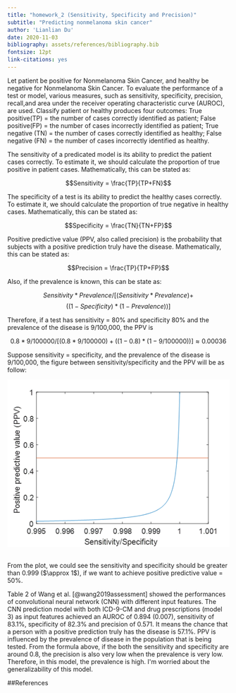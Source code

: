 ```yaml
---
title: "homework_2 (Sensitivity, Specificity and Precision)"
subtitle: "Predicting nonmelanoma skin cancer"
author: 'Lianlian Du'
date: 2020-11-03
bibliography: assets/references/bibliography.bib
fontsize: 12pt
link-citations: yes
---
```


Let patient be positive for Nonmelanoma Skin Cancer, and healthy be negative for Nonmelanoma Skin Cancer. To evaluate the performance of a test or model, various measures, such as sensitivity,  specificity, precision, recall,and area under the receiver operating characteristic curve (AUROC), are used. Classify patient or healthy produces four outcomes: 
True positive(TP) = the number of cases correctly identified as patient;
False positive(FP) = the number of cases incorrectly identified as patient;
True negative (TN) = the number of cases correctly identified as healthy;
False negative (FN) = the number of cases incorrectly identified as healthy.

The sensitivity of a predicated model is its ability to predict the patient cases correctly. To estimate it, we should calculate the proportion of true positive in patient cases. Mathematically, this can be stated as: 

$$Sensitivity = \frac{TP}{TP+FN}$$

The specificity of a test is its ability to predict the healthy cases correctly. To estimate it, we should calculate the proportion of true negative in healthy cases. Mathematically, this can be stated as: 

$$Specificity = \frac{TN}{TN+FP}$$

Positive predictive value (PPV, also called precision) is the probability that subjects with a positive prediction truly have the disease. Mathematically, this can be stated as: 

$$Precision = \frac{TP}{TP+FP}$$ 

Also, if the prevalence is known, this can be state as: 

$$Sensitivity * Prevalence / [(Sensitivity * Prevalence) + $$
$$((1- Specificity) * (1-Prevalence))]$$

Therefore, if a test has sensitivity = 80% and specificity 80% and the prevalence of the disease is 9/100,000, the PPV is 

$$0.8 * 9/100000 / [(0.8 * 9/100000) + ((1- 0.8) * (1-9/100000))] \approx 0.00036$$

Suppose sensitivity = specificity, and the prevalence of the disease is 9/100,000, the figure between sensitivity/specificity and the PPV will be as follow:


![image](/assets/images/plot.png)

<br/>
From the plot, we could see the sensitivity and specificity should be greater than 0.999 ($\approx 1$), if we want to achieve positive predictive value = 50%. 
<br/>

Table 2 of Wang et al. [@wang2019assessment] showed the performances of convolutional neural network (CNN) with different input features. The CNN prediction model with both ICD-9-CM and drug prescriptions (model 3) as input features achieved an AUROC of 0.894 (0.007), sensitivity of 83.1%, specificity of 82.3% and precision of 0.571. It means the chance that a person with a positive prediction truly has the disease is 57.1%. PPV is influenced by the prevalence of disease in the population that is being tested. From the formula above, if the both the sensitivity and specificity are around 0.8, the precision is also very low when the prevalence is very low. Therefore, in this model, the prevalence is high. I'm worried about the generalizability of this model.  


##References


